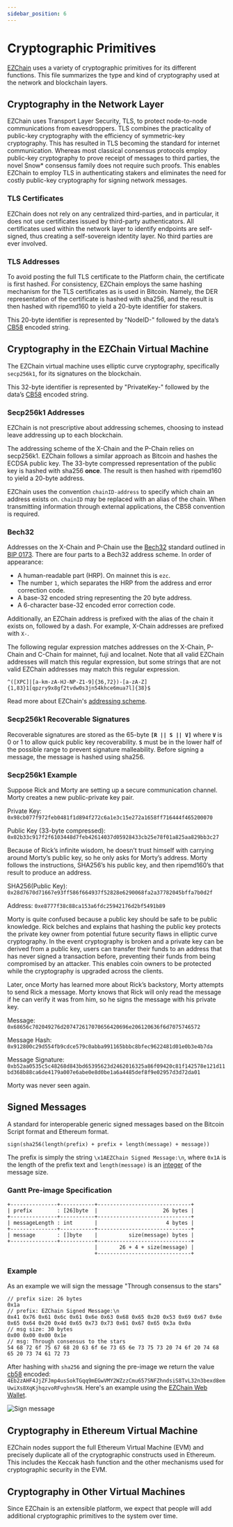 ```yaml
---
sidebar_position: 6
---
```

# Cryptographic Primitives

[EZChain](../../#ezchain) uses a variety of cryptographic primitives for its different functions. This file summarizes the type and kind of cryptography used at the network and blockchain layers.

## Cryptography in the Network Layer

EZChain uses Transport Layer Security, TLS, to protect node-to-node communications from eavesdroppers. TLS combines the practicality of public-key cryptography with the efficiency of symmetric-key cryptography. This has resulted in TLS becoming the standard for internet communication. Whereas most classical consensus protocols employ public-key cryptography to prove receipt of messages to third parties, the novel Snow\* consensus family does not require such proofs. This enables EZChain to employ TLS in authenticating stakers and eliminates the need for costly public-key cryptography for signing network messages.

### TLS Certificates

EZChain does not rely on any centralized third-parties, and in particular, it does not use certificates issued by third-party authenticators. All certificates used within the network layer to identify endpoints are self-signed, thus creating a self-sovereign identity layer. No third parties are ever involved.

### TLS Addresses

To avoid posting the full TLS certificate to the Platform chain, the certificate is first hashed. For consistency, EZChain employs the same hashing mechanism for the TLS certificates as is used in Bitcoin. Namely, the DER representation of the certificate is hashed with sha256, and the result is then hashed with ripemd160 to yield a 20-byte identifier for stakers.

This 20-byte identifier is represented by "NodeID-" followed by the data’s [CB58](https://support.ezchain.com/en/articles/4587395-what-is-cb58) encoded string.

## Cryptography in the EZChain Virtual Machine

The EZChain virtual machine uses elliptic curve cryptography, specifically `secp256k1`, for its signatures on the blockchain.

This 32-byte identifier is represented by "PrivateKey-" followed by the data’s [CB58](https://support.ezchain.com/en/articles/4587395-what-is-cb58) encoded string.

### Secp256k1 Addresses

EZChain is not prescriptive about addressing schemes, choosing to instead leave addressing up to each blockchain.

The addressing scheme of the X-Chain and the P-Chain relies on secp256k1. EZChain follows a similar approach as Bitcoin and hashes the ECDSA public key. The 33-byte compressed representation of the public key is hashed with sha256 **once**. The result is then hashed with ripemd160 to yield a 20-byte address.

EZChain uses the convention `chainID-address` to specify which chain an address exists on. `chainID` may be replaced with an alias of the chain. When transmitting information through external applications, the CB58 convention is required.

### Bech32

Addresses on the X-Chain and P-Chain use the [Bech32](http://support.ezchain.com/en/articles/4587392-what-is-bech32) standard outlined in [BIP 0173](https://en.bitcoin.it/wiki/BIP_0173). There are four parts to a Bech32 address scheme. In order of appearance:

* A human-readable part (HRP). On mainnet this is `ezc`.
* The number `1`, which separates the HRP from the address and error correction code.
* A base-32 encoded string representing the 20 byte address.
* A 6-character base-32 encoded error correction code.

Additionally, an EZChain address is prefixed with the alias of the chain it exists on, followed by a dash. For example, X-Chain addresses are prefixed with `X-`.

The following regular expression matches addresses on the X-Chain, P-Chain and C-Chain for mainnet, fuji and localnet. Note that all valid EZChain addresses will match this regular expression, but some strings that are not valid EZChain addresses may match this regular expression.

```text
^([XPC]|[a-km-zA-HJ-NP-Z1-9]{36,72})-[a-zA-Z]{1,83}1[qpzry9x8gf2tvdw0s3jn54khce6mua7l]{38}$
```

Read more about EZChain's [addressing scheme](https://support.ezchain.com/en/articles/4596397-what-is-an-address).

### Secp256k1 Recoverable Signatures

Recoverable signatures are stored as the 65-byte **`[R || S || V]`** where **`V`** is 0 or 1 to allow quick public key recoverability. **`S`** must be in the lower half of the possible range to prevent signature malleability. Before signing a message, the message is hashed using sha256.

### Secp256k1 Example

Suppose Rick and Morty are setting up a secure communication channel. Morty creates a new public-private key pair.

Private Key: `0x98cb077f972feb0481f1d894f272c6a1e3c15e272a1658ff716444f465200070`

Public Key (33-byte compressed): `0x02b33c917f2f6103448d7feb42614037d05928433cb25e78f01a825aa829bb3c27`

Because of Rick’s infinite wisdom, he doesn’t trust himself with carrying around Morty’s public key, so he only asks for Morty’s address. Morty follows the instructions, SHA256’s his public key, and then ripemd160’s that result to produce an address.

SHA256(Public Key): `0x28d7670d71667e93ff586f664937f52828e6290068fa2a37782045bffa7b0d2f`

Address: `0xe8777f38c88ca153a6fdc25942176d2bf5491b89`

Morty is quite confused because a public key should be safe to be public knowledge. Rick belches and explains that hashing the public key protects the private key owner from potential future security flaws in elliptic curve cryptography. In the event cryptography is broken and a private key can be derived from a public key, users can transfer their funds to an address that has never signed a transaction before, preventing their funds from being compromised by an attacker. This enables coin owners to be protected while the cryptography is upgraded across the clients.

Later, once Morty has learned more about Rick’s backstory, Morty attempts to send Rick a message. Morty knows that Rick will only read the message if he can verify it was from him, so he signs the message with his private key.

Message: `0x68656c702049276d207472617070656420696e206120636f6d7075746572`

Message Hash: `0x912800c29d554fb9cdce579c0abba991165bbbc8bfec9622481d01e0b3e4b7da`

Message Signature: `0xb52aa0535c5c48268d843bd65395623d2462016325a86f09420c81f142578e121d11bd368b88ca6de4179a007e6abe0e8d0be1a6a4485def8f9e02957d3d72da01`

Morty was never seen again.

## Signed Messages

A standard for interoperable generic signed messages based on the Bitcoin Script format and Ethereum format.

```text
sign(sha256(length(prefix) + prefix + length(message) + message))
```

The prefix is simply the string `\x1AEZChain Signed Message:\n`, where `0x1A` is the length of the prefix text and `length(message)` is an [integer](serialization-primitives.md#integer) of the message size.

### Gantt Pre-image Specification

```text
+---------------+-----------+------------------------------+
| prefix        : [26]byte  |                     26 bytes |
+---------------+-----------+------------------------------+
| messageLength : int       |                      4 bytes |
+---------------+-----------+------------------------------+
| message       : []byte    |          size(message) bytes |
+---------------+-----------+------------------------------+
                            |       26 + 4 + size(message) |
                            +------------------------------+
```

### Example

As an example we will sign the message "Through consensus to the stars"

```text
// prefix size: 26 bytes
0x1a
// prefix: EZChain Signed Message:\n
0x41 0x76 0x61 0x6c 0x61 0x6e 0x63 0x68 0x65 0x20 0x53 0x69 0x67 0x6e 0x65 0x64 0x20 0x4d 0x65 0x73 0x73 0x61 0x67 0x65 0x3a 0x0a
// msg size: 30 bytes
0x00 0x00 0x00 0x1e
// msg: Through consensus to the stars
54 68 72 6f 75 67 68 20 63 6f 6e 73 65 6e 73 75 73 20 74 6f 20 74 68 65 20 73 74 61 72 73
```

After hashing with `sha256` and signing the pre-image we return the value [cb58](https://support.ezchain.com/en/articles/4587395-what-is-cb58) encoded: `4Eb2zAHF4JjZFJmp4usSokTGqq9mEGwVMY2WZzzCmu657SNFZhndsiS8TvL32n3bexd8emUwiXs8XqKjhqzvoRFvghnvSN`. Here's an example using the [EZChain Web Wallet](https://wallet.ezchain.com/wallet/advanced).

![Sign message](/img/sign-message.png)

## Cryptography in Ethereum Virtual Machine

EZChain nodes support the full Ethereum Virtual Machine (EVM) and precisely duplicate all of the cryptographic constructs used in Ethereum. This includes the Keccak hash function and the other mechanisms used for cryptographic security in the EVM.

## Cryptography in Other Virtual Machines

Since EZChain is an extensible platform, we expect that people will add additional cryptographic primitives to the system over time.

